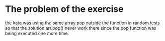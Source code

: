The problem of the exercise
===========================

the kata was using the same array pop outside the function in random tests
so that the solution arr.pop() never work there since the pop function was
being executed one more time.